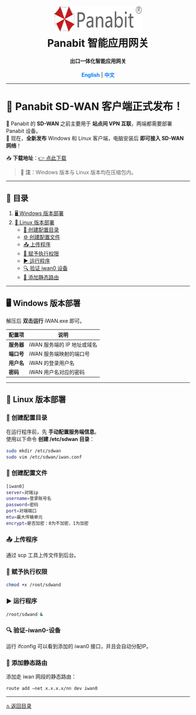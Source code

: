 <a name="readme-top"></a>
<h1 align="center">
  <img src="assets/Panabit.png" alt="Panabit" width="240" height="72">
  <br>
  Panabit 智能应用网关
</h1>
<h4 align="center">出口一体化智能应用网关</h4>

<p align="center">
  <a href="README_EN.md" style="color: #007bff; text-decoration: none; font-weight: bold;">English</a> | <span style="color: #007bff; font-weight: bold;">中文</span>
</p>

---

# 🚀 **Panabit SD-WAN 客户端正式发布！**

🔹 Panabit 的 **SD-WAN** 之前主要用于 **站点间 VPN 互联**，两端都需要部署 Panabit 设备。  
🔹 现在，**全新发布** Windows 和 Linux 客户端，电脑安装后 **即可接入 SD-WAN 网络**！  

📥 **下载地址**：[👉 点此下载](https://www.panabit.com/download)  

> 📝 **注**：Windows 版本与 Linux 版本均在压缩包内。

---

## 📌 **目录**
1. [🖥 Windows 版本部署](#-windows-版本部署)
2. [🐧 Linux 版本部署](#-linux-版本部署)
   - [📂 创建配置目录](#-创建配置目录)
   - [⚙️ 创建配置文件](#-创建配置文件)
   - [📤 上传程序](#-上传程序)
   - [🔑 赋予执行权限](#-赋予执行权限)
   - [▶️ 运行程序](#-运行程序)
   - [🔍 验证 iwan0 设备](#-验证-iwan0-设备)
   - [🚦 添加静态路由](#-添加静态路由)

---

## 🖥 **Windows 版本部署**
解压后 **双击运行** iWAN.exe 即可。

| 配置项    | 说明                          |
|-----------|-------------------------------|
| **服务器** | iWAN 服务端的 IP 地址或域名  |
| **端口号** | iWAN 服务端映射的端口号      |
| **用户名** | iWAN 的登录用户名            |
| **密码**   | iWAN 用户名对应的密码        |

---

## 🐧 **Linux 版本部署**

### 📂 **创建配置目录**

在运行程序前，先 **手动配置服务端信息**。  
使用以下命令 **创建 /etc/sdwan 目录**：
```bash
sudo mkdir /etc/sdwan
sudo vim /etc/sdwan/iwan.conf
```

### 📂 **创建配置文件**

```bash
[iwan0]
server=对端ip
username=登录账号名
password=密码
port=对端端口
mtu=最大传输单元
encrypt=是否加密：0为不加密，1为加密
```

### 📤 **上传程序**

通过 scp 工具上传文件到后台。

### 🔑 **赋予执行权限**

```bash
chmod +x /root/sdwand
```

### ▶️ **运行程序**

```bash
/root/sdwand &
```

###  🔍 **验证-iwan0-设备**

运行 ifconfig 可以看到添加的 iwan0 接口，并且会自动分配IP。

###  🚦 **添加静态路由**

添加走 iwan 网段的静态路由：

```bash
route add –net x.x.x.x/nn dev iwan0
```

---
[🔝 返回目录](#-目录)  
